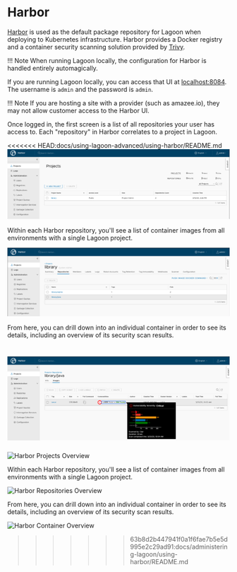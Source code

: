 # Harbor

[Harbor](https://goharbor.io/) is used as the default package repository for Lagoon when deploying to Kubernetes infrastructure. Harbor provides a Docker registry and a container security scanning solution provided by [Trivy](https://github.com/aquasecurity/trivy).

!!! Note
    When running Lagoon locally, the configuration for Harbor is handled entirely automagically.
<!-- markdown-link-check-disable-next-line -->
If you are running Lagoon locally, you can access that UI at [localhost:8084](https://localhost:8084/). The username is `admin` and the password is `admin`.

!!! Note
    If you are hosting a site with a provider (such as amazee.io), they may not allow customer access to the Harbor UI.

Once logged in, the first screen is a list of all repositories your user has access to. Each "repository" in Harbor correlates to a project in Lagoon.

<<<<<<< HEAD:docs/using-lagoon-advanced/using-harbor/README.md
![Harbor Projects Overview](../../images/projects_overview.png)

Within each Harbor repository, you'll see a list of container images from all environments with a single Lagoon project.

![Harbor Repositories Overview](../../images/repositories_overview.png)

From here, you can drill down into an individual container in order to see its details, including an overview of its security scan results.

![Harbor Container Overview](../../images/container_overview.png)
=======
![Harbor Projects Overview](projects_overview.png)

Within each Harbor repository, you'll see a list of container images from all environments with a single Lagoon project.

![Harbor Repositories Overview](repositories_overview.png)

From here, you can drill down into an individual container in order to see its details, including an overview of its security scan results.

![Harbor Container Overview](container_overview.png)
>>>>>>> 63b8d2b447941f0a1f6fae7b5e5d995e2c29ad91:docs/administering-lagoon/using-harbor/README.md
